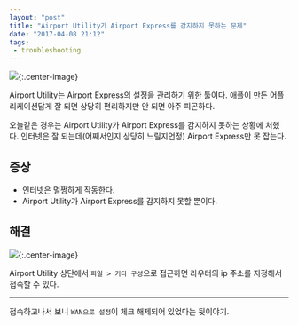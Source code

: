 ```yaml
---
layout: "post"
title: "Airport Utility가 Airport Express를 감지하지 못하는 문제"
date: "2017-04-08 21:12"
tags: 
 - troubleshooting
---
```


![](http://d.pr/i/2Vln+){:.center-image}

Airport Utility는 Airport Express의 설정을 관리하기 위한 툴이다. 애플이 만든 어플리케이션답게 잘 되면 상당히 편리하지만 안 되면 아주 피곤하다.

오늘같은 경우는 Airport Utility가 Airport Express를 감지하지 못하는 상황에 처했다. 인터넷은 잘 되는데(어째서인지 상당히 느릴지언정) Airport Express만 못 잡는다.

## 증상

- 인터넷은 멀쩡하게 작동한다.
- Airport Utility가 Airport Express를 감지하지 못할 뿐이다.

## 해결

![](http://d.pr/i/Nxk5+){:.center-image}

Airport Utility 상단에서 `파일 > 기타 구성`으로 접근하면 라우터의 ip 주소를 지정해서 접속할 수 있다.

- - -

접속하고나서 보니 `WAN으로 설정`이 체크 해제되어 있었다는 뒷이야기.
